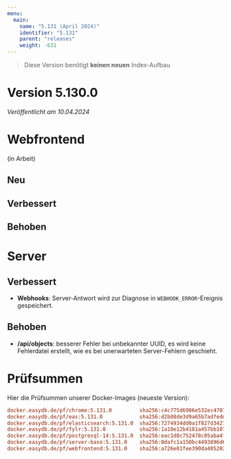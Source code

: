 ```yaml
---
menu:
  main:
    name: "5.131 (April 2024)"
    identifier: "5.131"
    parent: "releases"
    weight: -631
---
```


> Diese Version benötigt **keinen neuen** Index-Aufbau

# Version 5.130.0

*Veröffentlicht am 10.04.2024*


# Webfrontend

(in Arbeit)

## Neu
## Verbessert
## Behoben

# Server

## Verbessert

* **Webhooks**: Server-Antwort wird zur Diagnose in `WEBHOOK_ERROR`-Ereignis gespeichert.

## Behoben

* **/api/objects**: besserer Fehler bei unbekannter UUID, es wird keine Fehlerdatei erstellt, wie es bei unerwarteten Server-Fehlern geschieht.

# Prüfsummen

Hier die Prüfsummen unserer Docker-Images (neueste Version):

```ini
docker.easydb.de/pf/chrome:5.131.0         sha256:c4c775d6986e532ec47076206c2d14d55e159bfe6014535fac1ccbe6a43d2963
docker.easydb.de/pf/eas:5.131.0            sha256:d2b08de3d9a65b7adfedd30ff4624c3cf7c3798144d59670fb554545fffb759c
docker.easydb.de/pf/elasticsearch:5.131.0  sha256:7274934dd0a1f827d3427f1305915ccdf7e5d84b5b647df60183f9e60747171e
docker.easydb.de/pf/fylr:5.131.0           sha256:1a18e12b4181a457bb1072f08a97a8029cb99afd04484a9109ab8f9eca3c1751
docker.easydb.de/pf/postgresql-14:5.131.0  sha256:eac1d8c752478c05aba4f599c42f42be48990df69c278d74456c1992a77a77da
docker.easydb.de/pf/server-base:5.131.0    sha256:0dafc1a150bc4493896d6d44b9334bae4172f16c959fdf39260d4246645cd702
docker.easydb.de/pf/webfrontend:5.131.0    sha256:a726e01fee390da4052033bd90caa819228337951c6fe56d40b71d9dfbe76e32
```

